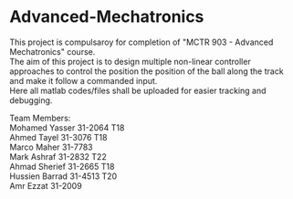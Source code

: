 # Advanced-Mechatronics
This project is compulsaroy for completion of "MCTR 903 - Advanced Mechatronics" course.<br />
The aim of this project is to design multiple non-linear controller approaches to control the position the position of the ball along the track and make it follow a commanded input.<br />
Here all matlab codes/files shall be uploaded for easier tracking and debugging.<br />

Team Members:<br />
Mohamed Yasser 31-2064 T18<br />
Ahmed Tayel    31-3076 T18<br />
Marco Maher    31-7783<br />
Mark Ashraf    31-2832 T22<br />
Ahmad Sherief  31-2665 T18<br />
Hussien Barrad 31-4513 T20<br />
Amr Ezzat      31-2009<br />
